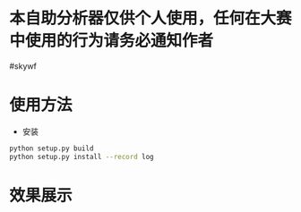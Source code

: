 # 本自助分析器仅供个人使用，任何在大赛中使用的行为请务必通知作者

#skywf




#  使用方法

* 安装
```bash
python setup.py build
python setup.py install --record log
```

#  效果展示

